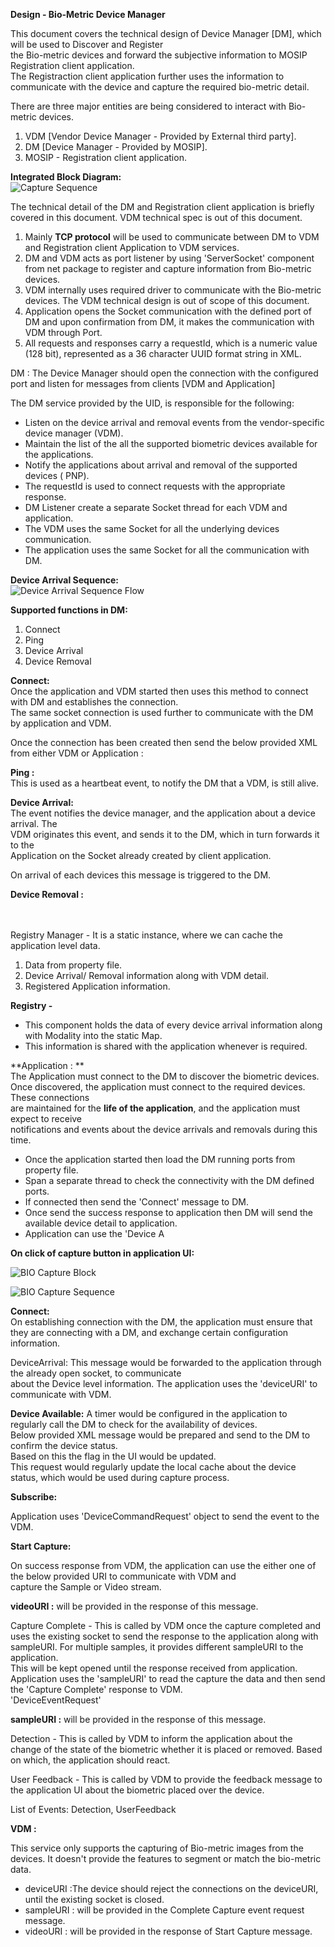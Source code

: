 **Design - Bio-Metric Device Manager**

This document covers the technical design of Device Manager [DM], which will be used to Discover and Register  
the Bio-metric devices and forward the subjective information to MOSIP Registration client application.  
The Registraction client application further uses the information to   
communicate with the device and capture the required bio-metric detail.    

There are three major entities are being considered to interact with Bio-metric devices. 
   1. VDM [Vendor Device Manager - Provided by External third party].  
   2. DM  [Device Manager - Provided by MOSIP].  
   3. MOSIP - Registration client application.  

**Integrated Block Diagram:**  
![Capture Sequence](_images/bio-device-flow-block.png)  

The technical detail of the DM and Registration client application is briefly covered in this document. VDM technical spec is out of this document.  

1. Mainly **TCP protocol** will be used to communicate between DM to VDM and Registration client Application to VDM services.  
2. DM and VDM acts as port listener by using 'ServerSocket' component from net package to register and capture information from Bio-metric devices.  
3. VDM internally uses required driver to communicate with the Bio-metric devices. The VDM technical design is out of scope of this document.   
4. Application opens the Socket communication with the defined port of DM and upon confirmation from DM, it makes the communication with VDM through Port.    
5. All requests and responses carry a requestId, which is a numeric value (128 bit), represented as a 36 character UUID format string in XML.  

DM : 
The Device Manager should open the connection with the configured port and listen for messages from clients [VDM and Application]  

The DM service provided by the UID, is responsible for the following:  
   - Listen on the device arrival and removal events from the vendor-specific device 
     manager (VDM).  
   - Maintain the list of the all the supported biometric devices available for the
     applications.  
   - Notify the applications about arrival and removal of the supported devices (
     PNP).  
   - The requestId is used to connect requests with the appropriate response.   
   - DM Listener create a separate Socket thread for each VDM and application.  
   - The VDM uses the same Socket for all the underlying devices communication. 
   - The application uses the same Socket for all the communication with DM. 

**Device Arrival Sequence:**  
![Device Arrival Sequence Flow](_images/bio-device-arrival-seq-flow.png)  

   
**Supported functions in DM:** 
   1. Connect  
   2. Ping  
   3. Device Arrival  
   4. Device Removal  

**Connect:**  
Once the application and VDM started then uses this method to connect with DM and establishes the connection.  
The same socket connection is used further to communicate with the DM by application and VDM.   

Once the connection has been created then send the below provided XML from either VDM or Application :

<DeviceManagerEventRequest requestId="" version="">
	<Connect apiVersion="">
		<VDM vendor="" vdmName="" vdmVersion=""/> <!-- Provided by VDM -->
		<APP vendor="" appName="" appVersion=""/> <!-- Provided by Application -->
	</Connect>
</DeviceManagerEventRequest>

<DeviceManagerEventResponse requestId="">
	<Return value=""/>
	<ConnectResponse apiVersion="" vendor="" dmName=""
	dmVersion="" heartBeat=""/>
</DeviceManagerEventResponse>

**Ping :**  
This is used as a heartbeat event, to notify the DM that a VDM, is still alive.  

<DeviceManagerEventRequest requestId="">
	<Ping vdmName=""/>
</DeviceManagerEventRequest>
<DeviceManagerEventResponse requestId="">
	<Return value="" failureReason=""/>
</DeviceManagerEventResponse>

**Device Arrival:**  
The event notifies the device manager, and the application about a device arrival. The  
VDM originates this event, and sends it to the DM, which in turn forwards it to the  
Application on the Socket already created by client application.   

On arrival of each devices this message is triggered to the DM.  

<DeviceManagerEventRequest requestId=""> 
	<Arrival vdmName="" deviceURI="" modality="Fingerprint Slap" 
		deviceMake="Manufacturer Name " deviceModel="DEVICE MODEL NAME />  
		IDENTIFIER " hardwareRev="1.0.0" firmwareRev="1.0.1"
		serialNumber="ABC1234567">
		<Capabilities detection="True" video="True"
			autoCapture="True" disableAutoCapture="True" userFeedback="True"
			graphicalFeedback="False">
			<VideoFormats>
				<VideoFormat videoFormatId="1" modality="Fingerprint
					Slap ">
					<FrameType biometricPosition="Any" size="800,750"
						pixelFormat="Gray8" pixelResolution="250ppi" />
				</VideoFormat>
			</VideoFormats>
			<SampleFormats>
				<SampleFormat formatId="1" format="ISO IEC 1 views="1"
					size="1600,1500" pixelResolution="500ppi" />
			</SampleFormats>
		</Capabilities>
	</Arrival>
</DeviceManagerEventRequest>

<DeviceManagerEventResponse requestId="">  
	<Return value="1" failureReason="0" />  
</DeviceManagerEventResponse>  

**Device Removal :**   
<DeviceManagerEventRequest requestId="">  
	<Removal deviceURI="" />   
</DeviceManagerEventRequest>   

<DeviceManagerEventResponse requestId="">    
	<Return value="" failureReason="0"/>   
</DeviceManagerEventResponse>   


Registry Manager - It is a static instance, where we can cache the application level data.  
   1. Data from property file.  
   2. Device Arrival/ Removal information along with VDM detail.  
   3. Registered Application information.   
	
**Registry -**  
   - This component holds the data of every device arrival information along with Modality into the static Map.  
   - This information is shared with the application whenever is required.  


**Application : **  
 The Application must connect to the DM to discover the biometric devices.  
Once discovered, the application must connect to the required devices. These connections   
are maintained for the **life of the application**, and the application must expect to receive   
notifications and events about the device arrivals and removals during this time.  

   - Once the application started then load the DM running ports from property file.  
   - Span a separate thread to check the connectivity with the DM defined ports.  
   - If connected then send the 'Connect' message to DM.   
   - Once send the success response to application then DM will send the available device detail to application.  
   - Application can use the 'Device A 

**On click of capture button in application UI:**  

![BIO Capture Block](_images/bio-device-capture-seq-block.png)  

![BIO Capture Sequence](_images/bio-device-capture-seq-flow.png)

**Connect:**  
	On establishing connection with the DM, the application must ensure that  
they are connecting with a DM, and exchange certain configuration information.  

DeviceArrival:  This message would be forwarded to the application through the already open socket, to communicate  
	about the Device level information. The application uses the 'deviceURI' to communicate with VDM.  


**Device Available:**
	A timer would be configured in the application to regularly call the DM to check for the availability of devices.  
	Below provided XML message would be prepared and send to the DM to confirm the device status.  
	Based on this the flag in the UI would be updated.  
	This request would regularly update the local cache about the device status, which would be used during capture process.  
	
<DeviceManagerEventRequest requestId="">  
	<Available deviceModality="" />  
</DeviceManagerEventRequest>  

<DeviceManagerEventResponse requestId="">  
	<Available value="" failureReason="0"/> 
</DeviceManagerEventResponse> 


**Subscribe:**

Application uses 'DeviceCommandRequest' object to send the event to the VDM. 

**Start Capture:** 

   On success response from VDM, the application can use the either one of the below provided URI to communicate with VDM and  
   capture the Sample or Video stream.
   
   **videoURI :** will be provided in the response of this message.


Capture Complete - 
   This is called by VDM once the capture completed and uses the existing socket to send the response to the application along with sampleURI. 
   For multiple samples, it provides different sampleURI to the application.  
   This will be kept opened until the response received from application. 
   Application uses the 'sampleURI' to read the capture the data and then send the 'Capture Complete' response to VDM.  
   'DeviceEventRequest' 

   **sampleURI :** will be provided in the response of this message.

Detection - 
   This is called by VDM to inform the application about the change of the state of the biometric whether it is placed or removed. 
   Based on which, the application should react. 

User Feedback - 
   This is called by VDM to provide the feedback message to the application UI about the biometric placed over the device.     
   

List of Events:
   Detection, UserFeedback  
   
  
**VDM :**

  This service only supports the capturing of Bio-metric images from the devices. It doesn't provide the features to segment or match the bio-metric data.  
  	
   - deviceURI :The device should reject the connections on the deviceURI, until the existing socket is closed.  
   - sampleURI : will be provided in the Complete Capture event request message.  
   - videoURI : will be provided in the response of Start Capture message.    
  
  
  